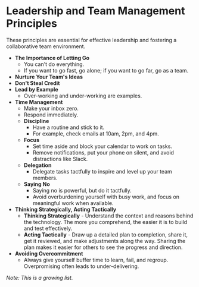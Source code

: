 # Leadership and Team Management Principles

These principles are essential for effective leadership and fostering a collaborative team environment.

- **The Importance of Letting Go**
    - You can't do everything.
    - If you want to go fast, go alone; if you want to go far, go as a team.
- **Nurture Your Team's Ideas**
- **Don't Steal Credit**
- **Lead by Example**
    - Over-working and under-working are examples.
- **Time Management**
    - Make your inbox zero.
    - Respond immediately.
    - **Discipline**
      - Have a routine and stick to it. 
      - For example, check emails at 10am, 2pm, and 4pm.
    - **Focus** 
      - Set time aside and block your calendar to work on tasks. 
      - Remove notifications, put your phone on silent, and avoid distractions like Slack.
    - **Delegation**
      - Delegate tasks tactfully to inspire and level up your team members.
    - **Saying No**
      - Saying no is powerful, but do it tactfully. 
      - Avoid overburdening yourself with busy work, and focus on meaningful work when available.
- **Thinking Strategically, Acting Tactically**
    - **Thinking Strategically** - Understand the context and reasons behind the technology. The more you comprehend, the easier it is to build and test effectively.
    - **Acting Tactically** - Draw up a detailed plan to completion, share it, get it reviewed, and make adjustments along the way. Sharing the plan makes it easier for others to see the progress and direction.
- **Avoiding Overcommitment**
    - Always give yourself buffer time to learn, fail, and regroup. Overpromising often leads to under-delivering.

*Note: This is a growing list.*
